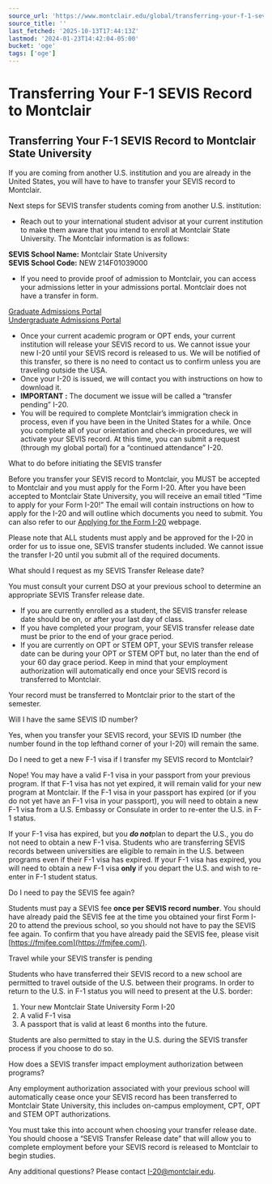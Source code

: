 ```yaml
---
source_url: 'https://www.montclair.edu/global/transferring-your-f-1-sevis-record-to-montclair-state-university/'
source_title: ''
last_fetched: '2025-10-13T17:44:13Z'
lastmod: '2024-01-23T14:42:04-05:00'
bucket: 'oge'
tags: ['oge']
---
```


# Transferring Your F-1 SEVIS Record to Montclair

## Transferring Your F-1 SEVIS Record to Montclair State University

If you are coming from another U.S. institution and you are already in the United States, you will have to have to transfer your SEVIS record to Montclair.

Next steps for SEVIS transfer students coming from another U.S. institution:

* Reach out to your international student advisor at your current institution to make them aware that you intend to enroll at Montclair State University. The Montclair information is as follows:

**SEVIS School Name:** Montclair State University  
**SEVIS School Code:** NEW 214F01039000

* If you need to provide proof of admission to Montclair, you can access your admissions letter in your admissions portal. Montclair does not have a transfer in form.

[Graduate Admissions Portal](https://graduate.montclair.edu/account/login?r=https%3a%2f%2fgraduate.montclair.edu%2fapply%2fstatus)  
[Undergraduate Admissions Portal](https://apply.montclair.edu/portal/admissions)

* Once your current academic program or OPT ends, your current institution will release your SEVIS record to us. We cannot issue your new I-20 until your SEVIS record is released to us. We will be notified of this transfer, so there is no need to contact us to confirm unless you are traveling outside the USA.
* Once your I-20 is issued, we will contact you with instructions on how to download it.
* **IMPORTANT :** The document we issue will be called a “transfer pending” I-20.
* You will be required to complete Montclair’s immigration check in process, even if you have been in the United States for a while. Once you complete all of your orientation and check-in procedures, we will activate your SEVIS record. At this time, you can submit a request (through my global portal) for a “continued attendance” I-20.

What to do before initiating the SEVIS transfer

Before you transfer your SEVIS record to Montclair, you MUST be accepted to Montclair and you must apply for the Form I-20. After you have been accepted to Montclair State University, you will receive an email titled “Time to apply for your Form I-20!” The email will contain instructions on how to apply for the I-20 and will outline which documents you need to submit. You can also refer to our [Applying for the Form I-20](https://www.montclair.edu/global/how-to-apply-for-a-form-i-20) webpage.

Please note that ALL students must apply and be approved for the I-20 in order for us to issue one, SEVIS transfer students included. We cannot issue the transfer I-20 until you submit all of the required documents.

What should I request as my SEVIS Transfer Release date&quest;

You must consult your current DSO at your previous school to determine an appropriate SEVIS Transfer release date.

* If you are currently enrolled as a student, the SEVIS transfer release date should be on, or after your last day of class.
* If you have completed your program, your SEVIS transfer release date must be prior to the end of your grace period.
* If you are currently on OPT or STEM OPT, your SEVIS transfer release date can be during your OPT or STEM OPT but, no later than the end of your 60 day grace period. Keep in mind that your employment authorization will automatically end once your SEVIS record is transferred to Montclair.

Your record must be transferred to Montclair prior to the start of the semester.

Will I have the same SEVIS ID number&quest;

Yes, when you transfer your SEVIS record, your SEVIS ID number (the number found in the top lefthand corner of your I-20) will remain the same.

Do I need to get a new F-1 visa if I transfer my SEVIS record to Montclair&quest;

Nope! You may have a valid F-1 visa in your passport from your previous program. If that F-1 visa has not yet expired, it will remain valid for your new program at Montclair. If the F-1 visa in your passport has expired (or if you do not yet have an F-1 visa in your passport), you will need to obtain a new F-1 visa from a U.S. Embassy or Consulate in order to re-enter the U.S. in F-1 status.

If your F-1 visa has expired, but you ***do not***plan to depart the U.S., you do not need to obtain a new F-1 visa. Students who are transferring SEVIS records between universities are eligible to remain in the U.S. between programs even if their F-1 visa has expired. If your F-1 visa has expired, you will need to obtain a new F-1 visa **only** if you depart the U.S. and wish to re-enter in F-1 student status.

Do I need to pay the SEVIS fee again&quest;

Students must pay a SEVIS fee **once per SEVIS record number**. You should have already paid the SEVIS fee at the time you obtained your first Form I-20 to attend the previous school, so you should not have to pay the SEVIS fee again. To confirm that you have already paid the SEVIS fee, please visit [https://fmjfee.com](https://fmjfee.com/).

Travel while your SEVIS transfer is pending

Students who have transferred their SEVIS record to a new school are permitted to travel outside of the U.S. between their programs. In order to return to the U.S. in F-1 status you will need to present at the U.S. border:

1. Your new Montclair State University Form I-20
2. A valid F-1 visa
3. A passport that is valid at least 6 months into the future.

Students are also permitted to stay in the U.S. during the SEVIS transfer process if you choose to do so.

How does a SEVIS transfer impact employment authorization between programs&quest;

Any employment authorization associated with your previous school will automatically cease once your SEVIS record has been transferred to Montclair State University, this includes on-campus employment, CPT, OPT and STEM OPT authorizations.

You must take this into account when choosing your transfer release date. You should choose a “SEVIS Transfer Release date” that will allow you to complete employment before your SEVIS record is released to Montclair to begin studies.

Any additional questions? Please contact I-20@montclair.edu.